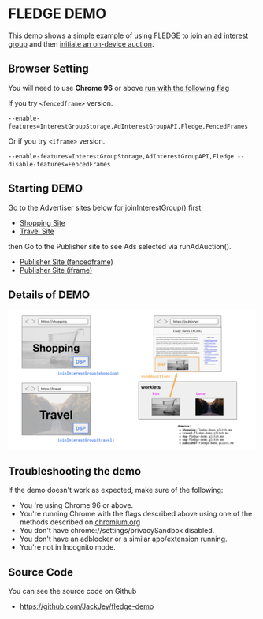 # FLEDGE DEMO

This demo shows a simple example of using FLEDGE to [join an ad interest group](https://github.com/WICG/turtledove/blob/main/FLEDGE.md#11-joining-interest-groups) and then [initiate an on-device auction](https://github.com/WICG/turtledove/blob/main/FLEDGE.md#2-sellers-run-on-device-auctions).


## Browser Setting

You will need to use **Chrome 96** or above [run with the following flag](https://www.chromium.org/developers/how-tos/run-chromium-with-flags)

If you try `<fencedframe>` version.


```
--enable-features=InterestGroupStorage,AdInterestGroupAPI,Fledge,FencedFrames
```

Or if you try `<iframe>` version.


```
--enable-features=InterestGroupStorage,AdInterestGroupAPI,Fledge --disable-features=FencedFrames
```


## Starting DEMO

Go to the Advertiser sites below for joinInterestGroup() first

- [Shopping Site](https://shopping-fledge-demo.glitch.me/advertiser/shopping.html)
- [Travel Site](https://travel-fledge-demo.glitch.me/advertiser/travel.html)

then Go to the Publisher site to see Ads selected via runAdAuction().

- [Publisher Site (fencedframe)](https://publisher-fledge-demo.glitch.me/publisher/index.html?fencedframe)
- [Publisher Site (iframe)](https://publisher-fledge-demo.glitch.me/publisher/index.html)


## Details of DEMO

![shopping & travel are joinInterestGrouped by DSP and runAdAuction choices Ads in worklet and show it in Publisher](./assets/fledge.png)


## Troubleshooting the demo

If the demo doesn't work as expected, make sure of the following:

- You 're using Chrome 96 or above.
- You're running Chrome with the flags described above using one of the methods described on [chromium.org](https://www.chromium.org/developers/how-tos/run-chromium-with-flags)
- You don't have chrome://settings/privacySandbox disabled.
- You don't have an adblocker or a similar app/extension running.
- You're not in Incognito mode.


##  Source Code

You can see the source code on Github

- <https://github.com/JackJey/fledge-demo>
